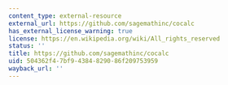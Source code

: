 ```yaml
---
content_type: external-resource
external_url: https://github.com/sagemathinc/cocalc
has_external_license_warning: true
license: https://en.wikipedia.org/wiki/All_rights_reserved
status: ''
title: https://github.com/sagemathinc/cocalc
uid: 504362f4-7bf9-4384-8290-86f209753959
wayback_url: ''
---
```

